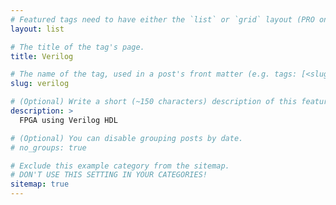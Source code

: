 ```yaml
---
# Featured tags need to have either the `list` or `grid` layout (PRO only).
layout: list

# The title of the tag's page.
title: Verilog

# The name of the tag, used in a post's front matter (e.g. tags: [<slug>]).
slug: verilog

# (Optional) Write a short (~150 characters) description of this featured tag.
description: >
  FPGA using Verilog HDL

# (Optional) You can disable grouping posts by date.
# no_groups: true

# Exclude this example category from the sitemap.
# DON'T USE THIS SETTING IN YOUR CATEGORIES!
sitemap: true
---
```


